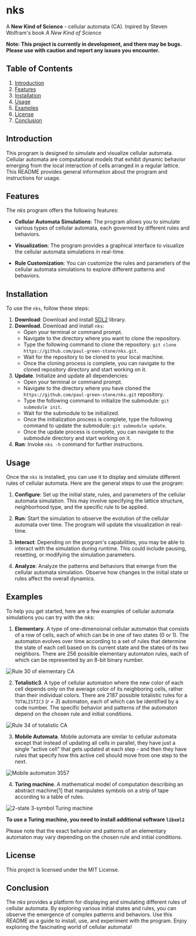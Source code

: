 # nks

A **New Kind of Science** - cellular automata (CA). Inpired by Steven Wolfram's book *A New Kind of Science*

**Note: This project is currently in development, and there may be bugs. Please use with caution and report any issues you encounter.**

## Table of Contents

1. [Introduction](#introduction)
2. [Features](#features)
3. [Installation](#installation)
4. [Usage](#usage)
5. [Examples](#examples)
6. [License](#license)
8. [Conclusion](#conclusion)

## Introduction

This program is designed to simulate and visualize cellular automata. Cellular automata are computational models that exhibit dynamic behavior emerging from the local interaction of cells arranged in a regular lattice. This README provides general information about the program and instructions for usage.

## Features

The *nks* program offers the following features:

* **Cellular Automata Simulations**: The program allows you to simulate various types of cellular automata, each governed by different rules and behaviors.

* **Visualization**: The program provides a graphical interface to visualize the cellular automata simulations in real-time.

* **Rule Customization**: You can customize the rules and parameters of the cellular automata simulations to explore different patterns and behaviors.

## Installation

To use the `nks`, follow these steps:

1. **Download**: Download and install [SDL2](https://www.libsdl.org/) library.
2. **Download**. Download and install `nks`:
   * Open your terminal or command prompt.
   * Navigate to the directory where you want to clone the repository.
   * Type the following command to clone the repository: `git clone https://github.com/paul-green-stone/nks.git`.
   * Wait for the repository to be cloned to your local machine.
   * Once the cloning process is complete, you can navigate to the cloned repository directory and start working on it.
3. **Update**. Initialize and update all dependencies:
   * Open your terminal or command prompt.
   * Navigate to the directory where you have cloned the `https://github.com/paul-green-stone/nks.git` repository.
   * Type the following command to initialize the submodule: `git submodule init`.
   * Wait for the submodule to be initialized.
   * Once the initialization process is complete, type the following command to update the submodule: `git submodule update`.
   * Once the update process is complete, you can navigate to the submodule directory and start working on it.
4. **Run**: Invoke `nks -h` command for further instructions.

## Usage

Once the `nks` is installed, you can use it to display and simulate different rules of cellular automata. Here are the general steps to use the program:

1. **Configure**: Set up the initial state, rules, and parameters of the cellular automata simulation. This may involve specifying the lattice structure, neighborhood type, and the specific rule to be applied.

2. **Run**: Start the simulation to observe the evolution of the cellular automata over time. The program will update the visualization in real-time.

3. **Interact**: Depending on the program's capabilities, you may be able to interact with the simulation during runtime. This could include pausing, resetting, or modifying the simulation parameters.

4. **Analyze**: Analyze the patterns and behaviors that emerge from the cellular automata simulation. Observe how changes in the initial state or rules affect the overall dynamics.

## Examples

To help you get started, here are a few examples of cellular automata simulations you can try with the *nks*:

1. **Elementary**. A type of one-dimensional cellular automaton that consists of a row of cells, each of which can be in one of two states (0 or 1). The automaton evolves over time according to a set of rules that determine the state of each cell based on its current state and the states of its two neighbors. There are 256 possible elementary automaton rules, each of which can be represented by an 8-bit binary number.

![Rule 30 of elementary CA](images/rule30.png)

2. **Totalistic3**. A type of cellular automaton where the new color of each cell depends only on the average color of its neighboring cells, rather than their individual colors. There are 2187 possible totalistic rules for a `TOTALISTIC3` (*r = 3*) automaton, each of which can be identified by a code number. The specific behavior and patterns of the automaton depend on the chosen rule and initial conditions.

![Rule 34 of totalistic CA](images/rule34.png)

3. **Mobile Automata**. Mobile automata are similar to cellular automata except that instead of updating all cells in parallel, they have just a single “active cell" that gets updated at each step - and then they have rules that specify how this active cell should move from one step to the next.

![Mobile automaton 3557](images/m3557.png)

4. **Turing machine**. A mathematical model of computation describing an abstract machine[1] that manipulates symbols on a strip of tape according to a table of rules.

![2-state 3-symbol Turing machine](images/tm.png)

**To use a Turing machine, you need to install additional software `libxml2`**

Please note that the exact behavior and patterns of an elementary automaton may vary depending on the chosen rule and initial conditions.

## License

This project is licensed under the MIT License.

## Conclusion

The *nks* provides a platform for displaying and simulating different rules of cellular automata. By exploring various initial states and rules, you can observe the emergence of complex patterns and behaviors. Use this *README* as a guide to install, use, and experiment with the program. Enjoy exploring the fascinating world of cellular automata!
